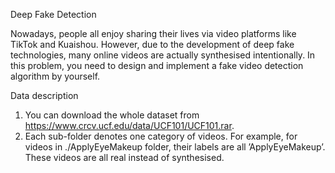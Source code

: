 Deep Fake Detection

Nowadays, people all enjoy sharing their lives via video platforms like TikTok
and Kuaishou. However, due to the development of deep fake technologies,
many online videos are actually synthesised intentionally. In this problem, you
need to design and implement a fake video detection algorithm by yourself.

Data description
1. You can download the whole dataset from https://www.crcv.ucf.edu/data/UCF101/UCF101.rar.
2. Each sub-folder denotes one category of videos. For example, for videos in
./ApplyEyeMakeup folder, their labels are all ’ApplyEyeMakeup’. These videos are all real instead of synthesised.
